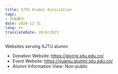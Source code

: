 ```yaml
---
title: SJTU Alumni Association
tags:
- 作品展示
date: 2020-12-31
lang: en
translateDate: 10/6/2023
---
```


Websites serving SJTU alumni

- Donation Website: https://giving.sjtu.edu.cn/
- Event Website: https://yuanju.alumni.sjtu.edu.cn/
- Alumni Information View: Non-public

